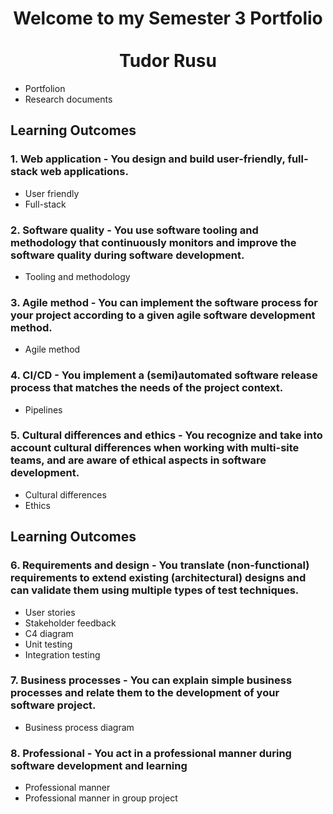 <h1 align="center">Welcome to my Semester 3 Portfolio <br><br>Tudor Rusu </h1>
<ul>
  <li>Portfolion</li>
  <li>Research documents</li>
</ul>
<h2>Learning Outcomes</h2>
<h3>1. Web application - You design and build user-friendly, full-stack web applications.</h3>
<ul>
  <li>User friendly</li>
  <li>Full-stack</li>
</ul>
<h3>2. Software quality - You use software tooling and methodology that continuously monitors and improve the software quality during software development.</h3>
<ul>
  <li>Tooling and methodology</li>
</ul>
<h3>3. Agile method - You can implement the software process for your project according to a given agile software development method.</h3>
<ul>
  <li>Agile method</li>
</ul>
<h3>4. CI/CD - You implement a (semi)automated software release process that matches the needs of the project context.</h3>
<ul>
  <li>Pipelines</li>
</ul>
<h3>5. Cultural differences and ethics - You recognize and take into account cultural differences when working with multi-site teams, and are aware of ethical aspects in software development.</h3>
<ul>
  <li>Cultural differences</li>
  <li>Ethics</li>
</ul>
<h2>Learning Outcomes</h2>
<h3>6. Requirements and design - You translate (non-functional) requirements to extend existing (architectural) designs and can validate them using multiple types of test techniques.</h3>
<ul>
  <li>User stories</li>
  <li>Stakeholder feedback</li>
  <li>C4 diagram</li>
  <li>Unit testing</li>
  <li>Integration testing</li>
</ul>
<h3>7. Business processes - You can explain simple business processes and relate them to the development of your software project.</h3>
<ul>
  <li>Business process diagram</li>
</ul>
<h3>8. Professional - You act in a professional manner during software development and learning</h3>
<ul>
  <li>Professional manner</li>
  <li>Professional manner in group project</li>
</ul>
